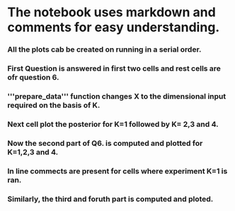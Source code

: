 # The notebook uses markdown and comments for easy understanding.
### All the plots cab be created on running in a serial order.
### First Question is answered in first two cells and rest cells are ofr question 6.
### '''prepare_data''' function changes X to the dimensional input required on the basis of K.
### Next cell plot the posterior for K=1 followed by K= 2,3 and 4.
### Now the second part of Q6. is computed and plotted for K=1,2,3 and 4.
### In line commects are present for cells where experiment K=1 is ran. 
### Similarly, the third and foruth part is computed and ploted.

